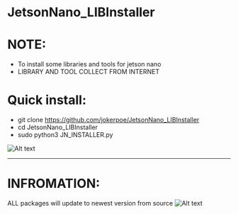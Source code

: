 # JetsonNano_LIBInstaller

# **NOTE:**
- To install some libraries and tools for jetson nano
- LIBRARY AND TOOL COLLECT FROM INTERNET

# **Quick install:**
 - git clone https://github.com/jokerpoe/JetsonNano_LIBInstaller
 - cd JetsonNano_LIBInstaller
 - sudo python3 JN_INSTALLER.py

![Alt text](https://github.com/jokerpoe/JetsonNano_LIBInstaller/blob/master/JNLI-tk.png "Optional title")


-------------------------------------------------------------------------------
# **INFROMATION:** 
ALL packages will update to newest version from source
![Alt text](https://github.com/jokerpoe/JetsonNano_LIBInstaller/blob/master/modules/Result_JN_INSTALLER.png "Optional title")
